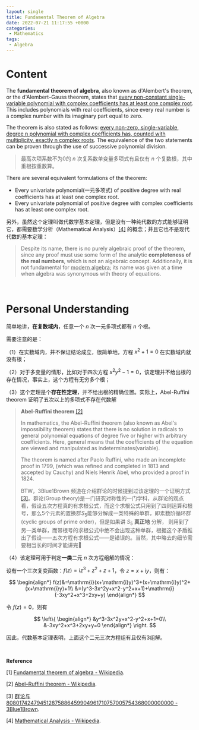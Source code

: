 ```yaml
---
layout: single
title: Fundamental Theorem of Algebra
date: 2022-07-21 11:17:55 +0800
categories: 
 - Mathematics
tags: 
 - Algebra
---
```


# Content

The **fundamental theorem of algebra**, also known as d'Alembert's theorem, or the d'Alembert–Gauss theorem, states that <u>every non-constant single-variable polynomial with complex coefficients has at least one complex root</u>. This includes polynomials with real coefficients, since every real number is a complex number with its imaginary part equal to zero.

The theorem is also stated as follows: <u>every non-zero, single-variable, degree n polynomial with complex coefficients has, counted with multiplicity, exactly n complex roots</u>. The equivalence of the two statements can be proven through the use of successive polynomial division.

> 最高次项系数不为0的 $n$ 次复系数单变量多项式有且仅有 $n$ 个复数根，其中重根按重数算。

There are several equivalent formulations of the theorem:

- Every univariate polynomial(一元多项式) of positive degree with real coefficients has at least one complex root.
- Every univariate polynomial of positive degree with complex coefficients has at least one complex root.

另外，虽然这个定理叫做代数学基本定理，但是没有一种纯代数的方式能够证明它，都需要数学分析（Mathematical Analysis）[[4]](#ref) 的概念；并且它也不是现代代数的基本定理：

> Despite its name, there is no purely algebraic proof of the theorem, since any proof must use some form of the analytic **completeness of the real numbers**, which is not an algebraic concept. Additionally, it is not fundamental for <u>modern algebra</u>; its name was given at a time when algebra was synonymous with theory of equations.
> 

<br>

# Personal Understanding

简单地讲，**在复数域内**，任意一个 $n$ 次一元多项式都有 $n$ 个根。

需要注意的是：

（1）在实数域内，并不保证结论成立，很简单地，方程 $x^2+1=0$ 在实数域内就没有根；

（2）对于多变量的情形，比如对于四次方程 $x^2y^2-1=0$，该定理并不给出根的存在情况，事实上，这个方程有无穷多个根；

（3）这个定理是个**存在性定理**，并不给出根的精确位置。实际上，Abel-Ruffini theorem 证明了五次以上的多项式不存在代数解

   > **Abel-Ruffini theorem** [[2]](#ref)
   >
   > In mathematics, the Abel–Ruffini theorem (also known as Abel's impossibility theorem) states that there is no solution in radicals to general polynomial equations of degree five or higher with arbitrary coefficients. Here, general means that the coefficients of the equation are viewed and manipulated as indeterminates(variable).
   >
   > The theorem is named after Paolo Ruffini, who made an incomplete proof in 1799, (which was refined and completed in 1813 and accepted by Cauchy) and Niels Henrik Abel, who provided a proof in 1824.
   >
   > BTW，3Blue1Brown 频道在介绍群论的时候提到过该定理的一个证明方式 [[3]](#ref)。群论(Group theory)是一门研究对称性的一门学科，从群论的观点看，假设五次方程真的有求根公式，而这个求根公式只用到了四则运算和根号，那么5个元素的置换群$S_5$能够分解成一类特殊的单群，即素数阶循环群(cyclic groups of prime order)，但是如果讲 $S_5$  **真正地** 分解， 则用到了另一类单群，而带根号的求根公式中绝不会出现这种单群，根据这个矛盾推出了假设——五次方程有求根公式——是错误的。当然，其中略去的细节需要相当长的时间才能讲完

（4）该定理可用于判定**一类**二元 $n$ 次方程组解的情况：

设有一个三次复变函数：$f(z) = \mathrm{i}z^3+z^{2}+z+1$，令 $z=x+\mathrm{i}y$，则有：

$$
\begin{align*}
f(z)&=\mathrm{i}(x+\mathrm{i}y)^3+(x+\mathrm{i}y)^2+(x+\mathrm{i}y)+1\\
&=(y^3-3x^2y+x^2-y^2+x+1)+\mathrm{i}(-3xy^2+x^3+2xy+y)
\end{align*}
$$

令 $f(z)=0$，则有

$$
\left\{
\begin{align*}
&y^3-3x^2y+x^2-y^2+x+1=0\\
&-3xy^2+x^3+2xy+y=0
\end{align*}
\right.
$$

因此，代数基本定理表明，上面这个二元三次方程组有且仅有3组解。

<br>

<div id="ref"></div>

**Reference**

[1] [Fundamental theorem of algebra - Wikipedia](https://en.wikipedia.org/wiki/Fundamental_theorem_of_algebra).

[2] [Abel–Ruffini theorem - Wikipedia](https://en.wikipedia.org/wiki/Abel%E2%80%93Ruffini_theorem).

[3] [群论与808017424794512875886459904961710757005754368000000000 - 3Blue1Brown](https://www.bilibili.com/video/BV1Rh411R7KL?spm_id_from=333.999.0.0&vd_source=8aeddead7f39b0189fff9b14fa090a75).

[4] [Mathematical Analysis - Wikipedia](https://en.wikipedia.org/wiki/Mathematical_analysis).